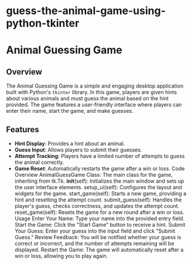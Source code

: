 # guess-the-animal-game-using-python-tkinter
# Animal Guessing Game

## Overview

The Animal Guessing Game is a simple and engaging desktop application built with Python's `tkinter` library. In this game, players are given hints about various animals and must guess the animal based on the hint provided. The game features a user-friendly interface where players can enter their name, start the game, and make guesses.

## Features

- **Hint Display**: Provides a hint about an animal.
- **Guess Input**: Allows players to submit their guesses.
- **Attempt Tracking**: Players have a limited number of attempts to guess the animal correctly.
- **Game Reset**: Automatically restarts the game after a win or loss.
Code Overview
AnimalGuessGame Class: The main class for the game, inheriting from tk.Tk.
__init__(self): Initializes the main window and sets up the user interface elements.
setup_ui(self): Configures the layout and widgets for the game.
start_game(self): Starts a new game, providing a hint and resetting the attempt count.
submit_guess(self): Handles the player's guess, checks correctness, and updates the attempt count.
reset_game(self): Resets the game for a new round after a win or loss.
Usage
Enter Your Name: Type your name into the provided entry field.
Start the Game: Click the "Start Game" button to receive a hint.
Submit Your Guess: Enter your guess into the input field and click "Submit Guess."
Review Feedback: You will be notified whether your guess is correct or incorrect, and the number of attempts remaining will be displayed.
Restart the Game: The game will automatically reset after a win or loss, allowing you to play again.
